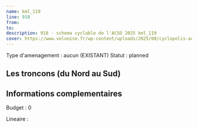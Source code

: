 ```yaml
---
name: kml_119 
line: 918
from: 
to:  
description: 918 - schema cyclable de l'ACSO 2025 kml_119 
cover: https://www.velooise.fr/wp-content/uploads/2025/08/cyclopolis-acso-918.jpg
---
```

Type d'amenagement : aucun (EXISTANT)
Statut : planned
## Les troncons (du Nord au Sud)

## Informations complementaires

Budget  : 0 

Lineaire :

